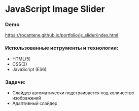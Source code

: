 # JavaScript Image Slider

### Demo
https://rocantene.github.io/portfolio/js_slider/index.html

### Использованные иструменты и технологии:

* HTML(5)
* CSS(3)
* JavaScript (ES6)

### Задачи:
* Слайдер автоматически подстраивается под количество изображений
* Адаптивный слайдер



